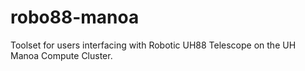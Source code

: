 # robo88-manoa

Toolset for users interfacing with Robotic UH88 Telescope on the UH Manoa Compute Cluster.
